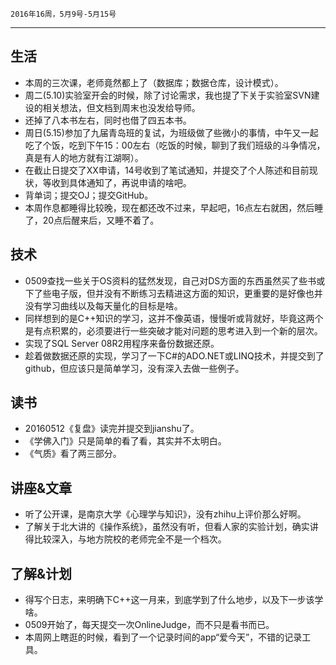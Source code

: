 	2016年16周，5月9号-5月15号
---
##  生活
+ 本周的三次课，老师竟然都上了（数据库；数据仓库，设计模式）。
+ 周二(5.10)实验室开会的时候，除了讨论需求，我也提了下关于实验室SVN建设的相关想法，但文档到周末也没发给导师。
+ 还掉了八本书左右，同时也借了四五本书。
+ 周日(5.15)参加了九届青岛班的复试，为班级做了些微小的事情，中午又一起吃了个饭，吃到下午15：00左右（吃饭的时候，聊到了我们班级的斗争情况，真是有人的地方就有江湖啊）。
+ 在截止日提交了XX申请，14号收到了笔试通知，并提交了个人陈述和目前现状，等收到具体通知了，再说申请的啥吧。
+ 背单词；提交OJ；提交GitHub。
+ 本周作息都睡得比较晚，现在都还改不过来，早起吧，16点左右就困，然后睡了，20点后醒来后，又睡不着了。

##  技术
+ 0509查找一些关于OS资料的猛然发现，自己对DS方面的东西虽然买了些书或下了些电子版，但并没有不断练习去精进这方面的知识，更重要的是好像也并没有学习曲线以及每天量化的目标是啥。
+ 同样想到的是C++知识的学习，这并不像英语，慢慢听或背就好，毕竟这两个是有点积累的，必须要进行一些突破才能对问题的思考进入到一个新的层次。
+ 实现了SQL Server 08R2用程序来备份数据还原。
+ 趁着做数据还原的实现，学习了一下C#的ADO.NET或LINQ技术，并提交到了github，但应该只是简单学习，没有深入去做一些例子。

##  读书
+ 20160512《复盘》读完并提交到jianshu了。
+ 《学佛入门》只是简单的看了看，其实并不太明白。
+ 《气质》看了两三部分。

##  讲座&文章
+ 听了公开课，是南京大学《心理学与知识》，没有zhihu上评价那么好啊。
+ 了解关于北大讲的《操作系统》，虽然没有听，但看人家的实验计划，确实讲得比较深入，与地方院校的老师完全不是一个档次。

##  了解&计划
+ 得写个日志，来明确下C++这一月来，到底学到了什么地步，以及下一步该学啥。
+ 0509开始了，每天提交一次OnlineJudge，而不只是看书而已。
+ 本周网上瞎逛的时候，看到了一个记录时间的app“爱今天”，不错的记录工具。